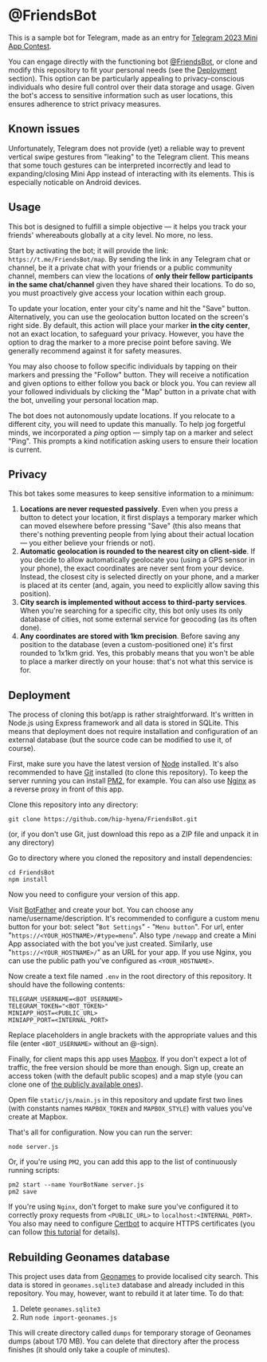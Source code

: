 # @FriendsBot

This is a sample bot for Telegram, made as an entry for [Telegram 2023 Mini App Contest](https://t.me/contest/327).

You can engage directly with the functioning bot [@FriendsBot](https://t.me/FriendsBot), or clone and modify this repository to fit your personal needs (see the [Deployment](#Deployment) section). This option can be particularly appealing to privacy-conscious individuals who desire full control over their data storage and usage. Given the bot's access to sensitive information such as user locations, this ensures adherence to strict privacy measures.

## Known issues

Unfortunately, Telegram does not provide (yet) a reliable way to prevent vertical swipe gestures from "leaking" to the Telegram client. This means that some touch gestures can be interpreted incorrectly and lead to expanding/closing Mini App instead of interacting with its elements. This is especially noticable on Android devices.

## Usage

This bot is designed to fulfill a simple objective — it helps you track your friends' whereabouts globally at a city level. No more, no less.

Start by activating the bot; it will provide the link: `https://t.me/FriendsBot/map`. By sending the link in any Telegram chat or channel, be it a private chat with your friends or a public community channel, members can view the locations of **only their fellow participants in the same chat/channel** given they have shared their locations. To do so, you must proactively give access your location within each group.

To update your location, enter your city's name and hit the "Save" button. Alternatively, you can use the geolocation button located on the screen's right side. By default, this action will place your marker **in the city center**, not an exact location, to safeguard your privacy. However, you have the option to drag the marker to a more precise point before saving. We generally recommend against it for safety measures.

You may also choose to follow specific individuals by tapping on their markers and pressing the "Follow" button. They will receive a notification and given options to either follow you back or block you. You can review all your followed individuals by clicking the "Map" button in a private chat with the bot, unveiling your personal location map.

The bot does not autonomously update locations. If you relocate to a different city, you will need to update this manually. To help jog forgetful minds, we incorporated a *ping* option — simply tap on a marker and select "Ping". This prompts a kind notification asking users to ensure their location is current.

## Privacy

This bot takes some measures to keep sensitive information to a minimum:

1. **Locations are never requested passively**. Even when you press a button to detect your location, it first displays a temporary marker which can moved elsewhere before pressing "Save" (this also means that there's nothing preventing people from lying about their actual location — you either believe your friends or not).
2. **Automatic geolocation is rounded to the nearest city on client-side**. If you decide to allow automatically geolocate you (using a GPS sensor in your phone), the exact coordinates are never sent from your device. Instead, the closest city is selected directly on your phone, and a marker is placed at its center (and, again, you need to explicitly allow saving this position).
3. **City search is implemented without access to third-party services**. When you're searching for a specific city, this bot only uses its only database of cities, not some external service for geocoding (as its often done).
4. **Any coordinates are stored with 1km precision**. Before saving any position to the database (even a custom-positioned one) it's first rounded to 1x1km grid. Yes, this probably means that you won't be able to place a marker directly on your house: that's not what this service is for. 

## Deployment

The process of cloning this bot/app is rather straightforward. It's written in Node.js using Express framework and all data is stored in SQLite. This means that deployment does not require installation and configuration of an external database (but the source code can be modified to use it, of course).

First, make sure you have the latest version of [Node](https://nodejs.org/en) installed. It's also recommended to have [Git](https://git-scm.com/downloads) installed (to clone this repository). To keep the server running you can install [PM2](https://pm2.keymetrics.io/), for example. You can also use [Nginx](https://nginx.org/en/download.html) as a reverse proxy in front of this app.

Clone this repository into any directory:
```
git clone https://github.com/hip-hyena/FriendsBot.git
```
(or, if you don't use Git, just download this repo as a ZIP file and unpack it in any directory)

Go to directory where you cloned the repository and install dependencies:
```
cd FriendsBot
npm install
```

Now you need to configure your version of this app.

Visit [BotFather](https://t.me/BotFather) and create your bot. You can choose any name/username/description. It's recommended to configure a custom menu button for your bot: select "`Bot Settings`" - "`Menu button`". For url, enter "`https://<YOUR_HOSTNAME>/#type=menu`". Also type `/newapp` and create a Mini App associated with the bot you've just created. Similarly, use "`https://<YOUR_HOSTNAME>/`" as an URL for your app. If you use Nginx, you can use the public path you've configured as `<YOUR_HOSTNAME>`.

Now create a text file named `.env` in the root directory of this repository. It should have the following contents:
```
TELEGRAM_USERNAME=<BOT_USERNAME>
TELEGRAM_TOKEN="<BOT_TOKEN>"
MINIAPP_HOST=<PUBLIC_URL>
MINIAPP_PORT=<INTERNAL_PORT>
```

Replace placeholders in angle brackets with the appropriate values and this file (enter `<BOT_USERNAME>` without an @-sign).

Finally, for client maps this app uses [Mapbox](https://www.mapbox.com/). If you don't expect a lot of traffic, the free version should be more than enough. Sign up, create an access token (with the default public scopes) and a map style (you can clone one of [the publicly available ones](https://www.mapbox.com/gallery/)).

Open file `static/js/main.js` in this repository and update first two lines (with constants names `MAPBOX_TOKEN` and `MAPBOX_STYLE`) with values you've create at Mapbox.

That's all for configuration. Now you can run the server:
```
node server.js
```

Or, if you're using `PM2`, you can add this app to the list of continuously running scripts:
```
pm2 start --name YourBotName server.js
pm2 save
```

If you're using `Nginx`, don't forget to make sure you've configured it to correctly proxy requests from `<PUBLIC_URL>` to `localhost:<INTERNAL_PORT>`. You also may need to configure [Certbot](https://certbot.eff.org/) to acquire HTTPS certificates (you can follow [this tutorial](https://www.digitalocean.com/community/tutorials/how-to-secure-nginx-with-let-s-encrypt-on-ubuntu-20-04) for details).

## Rebuilding Geonames database

This project uses data from [Geonames](http://www.geonames.org/) to provide localised city search. This data is stored in `geonames.sqlite3` database and already included in this repository. You may, however, want to rebuild it at later time. To do that:

1. Delete `geonames.sqlite3`
2. Run `node import-geonames.js`

This will create directory called `dumps` for temporary storage of Geonames dumps (about 170 MB). You can delete that directory after the process finishes (it should only take a couple of minutes).